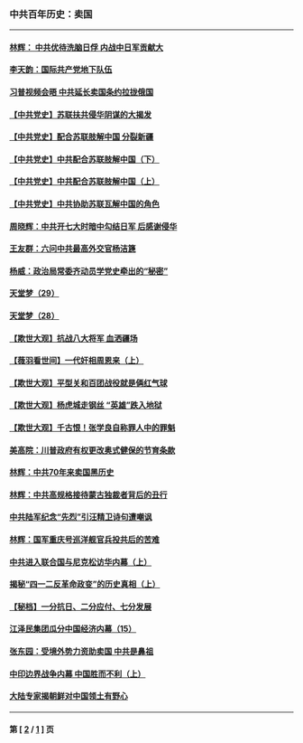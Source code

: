 ### 中共百年历史：卖国
---
#### [林辉： 中共优待洗脑日俘 内战中日军贡献大](../../pages/nf1176117/n13624644.md?03110430) 
#### [李天韵：国际共产党地下队伍](../../pages/nf1176117/n13611808.md?03110430) 
#### [习普视频会晤 中共延长卖国条约拉拢俄国](../../pages/nf1176117/n13060971.md?03110430) 
#### [【中共党史】苏联扶共侵华阴谋的大揭发](../../pages/nf1176117/n13056050.md?03110430) 
#### [【中共党史】配合苏联肢解中国 分裂新疆](../../pages/nf1176117/n13040700.md?03110430) 
#### [【中共党史】中共配合苏联肢解中国（下）](../../pages/nf1176117/n13035660.md?03110430) 
#### [【中共党史】中共配合苏联肢解中国（上）](../../pages/nf1176117/n13030262.md?03110430) 
#### [【中共党史】中共协助苏联瓦解中国的角色](../../pages/nf1176117/n13018109.md?03110430) 
#### [周晓辉：中共开七大时暗中勾结日军 后感谢侵华](../../pages/nf1176117/n12921960.md?03110430) 
#### [王友群：六问中共最高外交官杨洁篪](../../pages/nf1176117/n12836495.md?03110430) 
#### [杨威：政治局常委齐动员学党史牵出的“秘密”](../../pages/nf1176117/n12764642.md?03110430) 
#### [天堂梦（29）](../../pages/nf1176117/n12408465.md?03110430) 
#### [天堂梦（28）](../../pages/nf1176117/n12408309.md?03110430) 
#### [【欺世大观】抗战八大将军 血洒疆场](../../pages/nf1176117/n12357044.md?03110430) 
#### [【薇羽看世间】一代奸相周恩来（上）](../../pages/nf1176117/n12401109.md?03110430) 
#### [【欺世大观】平型关和百团战役就是俩红气球](../../pages/nf1176117/n12359157.md?03110430) 
#### [【欺世大观】杨虎城走钢丝 “英雄”跌入地狱](../../pages/nf1176117/n12358840.md?03110430) 
#### [【欺世大观】千古恨！张学良自称罪人中的罪魁](../../pages/nf1176117/n12358629.md?03110430) 
#### [美高院：川普政府有权更改奥式健保的节育条款](../../pages/nf1176117/n12242171.md?03110430) 
#### [林辉：中共70年来卖国黑历史](../../pages/nf1176117/n11552181.md?03110430) 
#### [林辉：中共高规格接待蒙古独裁者背后的丑行](../../pages/nf1176117/n11225005.md?03110430) 
#### [中共陆军纪念“先烈”引汪精卫诗句遭嘲讽](../../pages/nf1176117/n11153345.md?03110430) 
#### [林辉：国军重庆号巡洋舰官兵投共后的苦难](../../pages/nf1176117/n10997801.md?03110430) 
#### [中共进入联合国与尼克松访华内幕（上）](../../pages/nf1176117/n10138788.md?03110430) 
#### [揭秘“四一二反革命政变”的历史真相（上）](../../pages/nf1176117/n9996650.md?03110430) 
#### [【秘档】一分抗日、二分应付、七分发展](../../pages/nf1176117/n9331484.md?03110430) 
#### [江泽民集团瓜分中国经济内幕（15）](../../pages/nf1176117/n9268584.md?03110430) 
#### [张东园：受境外势力资助卖国 中共是鼻祖](../../pages/nf1176117/n9272480.md?03110430) 
#### [中印边界战争内幕 中国胜而不利（上）](../../pages/nf1176117/n9252458.md?03110430) 
#### [大陆专家揭朝鲜对中国领土有野心](../../pages/nf1176117/n9074056.md?03110430) 

---
#### 第 [ [2](./2.md?03110430) / [1](./1.md?03110430) ] 页
